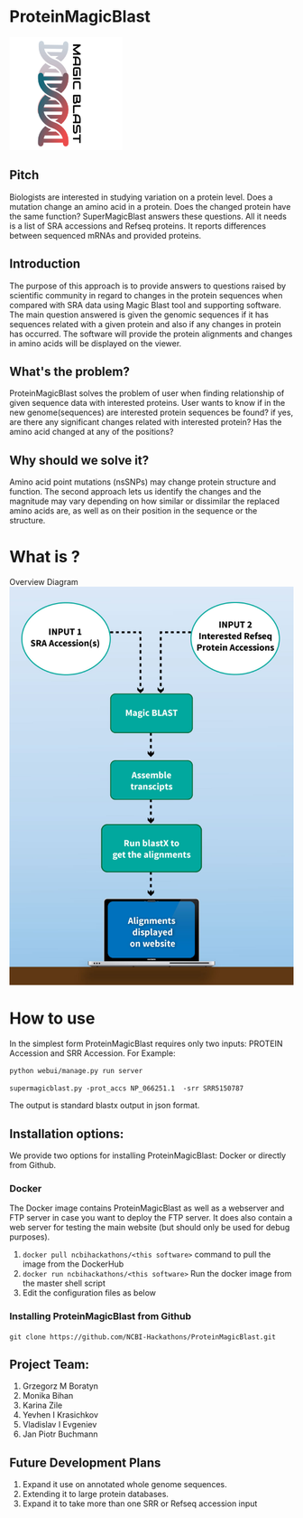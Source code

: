 # ProteinMagicBlast
![Workflow](/bc073254-b7d4-4648-912f-a346c63b585f.png?raw=true "logo.png")

## Pitch
Biologists are interested in studying variation on a protein level. Does a mutation change an amino acid in a protein. Does the changed protein have the same function? SuperMagicBlast answers these questions. All it needs is a list of SRA accessions and Refseq proteins. It reports differences between sequenced mRNAs and provided proteins.

## Introduction
The purpose of this approach is to provide answers to questions raised by scientific community
in regard to changes in the protein sequences when compared with SRA data using Magic Blast 
tool and supporting software. The main question answered is given the genomic sequences if it
has sequences related with a given protein and also if any changes in protein has occurred. 
The software will provide the protein alignments and changes in amino acids will be displayed on the viewer.  

## What's the problem? 
ProteinMagicBlast solves the problem of user when finding relationship of given sequence 
data with interested proteins. User wants to know if in the new genome(sequences) are interested 
protein sequences be found? if yes, are there any significant changes related with interested protein? 
Has the amino acid changed at any of the positions?  

## Why should we solve it? 
Amino acid point mutations (nsSNPs) may change protein structure and function. 
The second approach lets us identify the changes and the magnitude may vary depending on how similar or dissimilar
the replaced amino acids are, as well as on their position in the sequence or the structure.  
   
# What is <this software>?

Overview Diagram
![Workflow](/MAGICBLAST-flow.jpg?raw=true "MAGICBLAST-flow.jpg")

# How to use <this software>
In the simplest form ProteinMagicBlast requires only two inputs: PROTEIN Accession and SRR Accession.
For Example:

```
python webui/manage.py run server
```

``` supermagicblast.py -prot_accs NP_066251.1  -srr SRR5150787 ```

 The output is standard blastx output in json format.
    
## Installation options:

We provide two options for installing ProteinMagicBlast: Docker or directly from Github.

### Docker

The Docker image contains ProteinMagicBlast as well as a webserver and FTP server in case you want to deploy the FTP server. It does also contain a web server for testing the <this software> main website (but should only be used for debug purposes).

1. `docker pull ncbihackathons/<this software>` command to pull the image from the DockerHub
2. `docker run ncbihackathons/<this software>` Run the docker image from the master shell script
3. Edit the configuration files as below

### Installing ProteinMagicBlast from Github

 `git clone https://github.com/NCBI-Hackathons/ProteinMagicBlast.git`
 
 
 ## Project Team:

1. Grzegorz M Boratyn
2. Monika Bihan
3. Karina Zile
4. Yevhen I Krasichkov
5. Vladislav I Evgeniev
6. Jan Piotr Buchmann

## Future Development Plans

1. Expand it use on annotated whole genome sequences. 
2. Extending it to large protein databases.
3. Expand it to take more than one SRR or Refseq accession input


  
